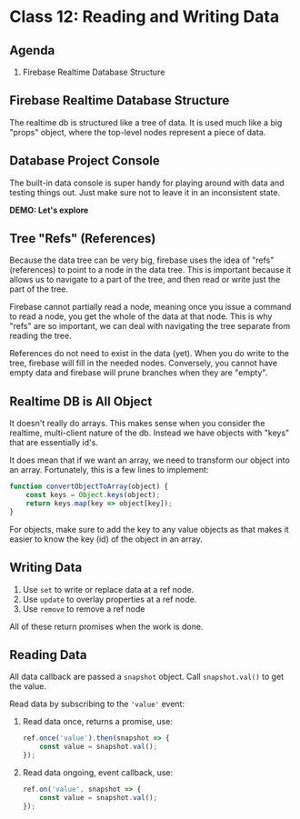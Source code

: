 Class 12: Reading and Writing Data
===

## Agenda

1. Firebase Realtime Database Structure


## Firebase Realtime Database Structure

The realtime db is structured like a tree of data. It is 
used much like a big "props" object, where the top-level
nodes represent a piece of data.

## Database Project Console

The built-in data console is super handy for playing around with data and testing
things out. Just make sure not to leave it in an inconsistent state.

**DEMO: Let's explore**
  
## Tree "Refs" (References)

Because the data tree can be very big, firebase uses the idea of "refs" (references)
to point to a node in the data tree. This is important because it allows us
to navigate to a part of the tree, and then read or write just the part of the tree.

Firebase cannot partially read a node, meaning once you issue a command to read a node,
you get the whole of the data at that node. This is why "refs" are so important, we can 
deal with navigating the tree separate from reading the tree.

References do not need to exist in the data (yet). When you do write to the tree, firebase
will fill in the needed nodes. Conversely, you cannot have empty data and firebase
will prune branches when they are "empty".

## Realtime DB is All Object

It doesn't really do arrays. This makes sense when you consider the realtime, 
multi-client nature of the db. Instead we have objects with "keys" that are
essentially id's. 

It does mean that if we want an array, we need to transform
our object into an array. Fortunately, this is a few lines to implement:

```js
function convertObjectToArray(object) {
    const keys = Object.keys(object);
    return keys.map(key => object[key]);
}
```

For objects, make sure to add the key to any value objects as that makes it easier to
know the key (id) of the object in an array.

## Writing Data

1. Use `set` to write or replace data at a ref node.
1. Use `update` to overlay properties at a ref node.
1. Use `remove` to remove a ref node

All of these return promises when the work is done.

## Reading Data

All data callback are passed a `snapshot` object. Call `snapshot.val()`
to get the value.

Read data by subscribing to the `'value'` event:

1. Read data once, returns a promise, use: 
    ```js
    ref.once('value').then(snapshot => {
        const value = snapshot.val();
    });
    ```
1. Read data ongoing, event callback, use: 
    ```js
    ref.on('value', snapshot => {
        const value = snapshot.val();
    });
    ```





